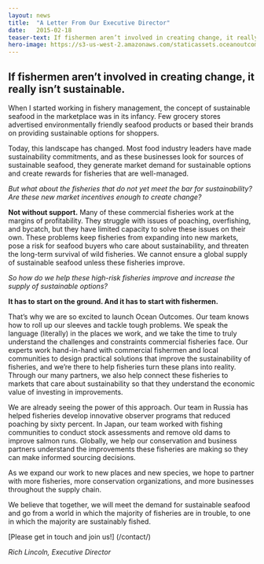 ```yaml
---
layout: news
title:  "A Letter From Our Executive Director"
date:   2015-02-18
teaser-text: If fishermen aren’t involved in creating change, it really isn’t sustainable.
hero-image: https://s3-us-west-2.amazonaws.com/staticassets.oceanoutcomes.org/news+and+analysis/hero+images/involving-commercial-fishermen-hero.jpg
---
```

## If fishermen aren’t involved in creating change, it really isn’t sustainable.

When I started working in fishery management, the concept of sustainable seafood in the marketplace was in its infancy. Few grocery stores advertised environmentally friendly seafood products or based their brands on providing sustainable options for shoppers.
 
Today, this landscape has changed. Most food industry leaders have made sustainability commitments, and as these businesses look for sources of sustainable seafood, they generate market demand for sustainable options and create rewards for fisheries that are well-managed.
 
*But what about the fisheries that do not yet meet the bar for sustainability? Are these new market incentives enough to create change?*
 
**Not without support.** Many of these commercial fisheries work at the margins of profitability. They struggle with issues of poaching, overfishing, and bycatch, but they have limited capacity to solve these issues on their own. These problems keep fisheries from expanding into new markets, pose a risk for seafood buyers who care about sustainability, and threaten the long-term survival of wild fisheries. We cannot ensure a global supply of sustainable seafood unless these fisheries improve.
 
*So how do we help these high-risk fisheries improve and increase the supply of sustainable options?*
 
**It has to start on the ground. And it has to start with fishermen.** 
 
That’s why we are so excited to launch Ocean Outcomes. Our team knows how to roll up our sleeves and tackle tough problems.  We speak the language (literally) in the places we work, and we take the time to truly understand the challenges and constraints commercial fisheries face. Our experts work hand-in-hand with commercial fishermen and local communities to design practical solutions that improve the sustainability of fisheries, and we’re there to help fisheries turn these plans into reality. Through our many partners, we also help connect these fisheries to markets that care about sustainability so that they understand the economic value of investing in improvements.
 
We are already seeing the power of this approach. Our team in Russia has helped fisheries  develop innovative observer programs that reduced poaching by sixty percent.  In Japan, our team worked with fishing communities to conduct stock assessments and remove old dams to improve salmon runs. Globally, we help our conservation and business partners understand the improvements these fisheries are making so they can make informed sourcing decisions.
 
As we expand our work to new places and new species, we hope to partner with more fisheries, more conservation organizations, and more businesses throughout the supply chain.
 
We believe that together, we will meet the demand for sustainable seafood and go from a world in which the majority of fisheries are in trouble, to one in which the majority are sustainably fished.
 
[Please get in touch and join us!] (/contact/)

*Rich Lincoln, Executive Director*

